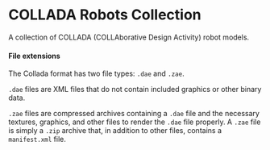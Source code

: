 # COLLADA Robots Collection

A collection of COLLADA (COLLAborative Design Activity) robot models.

#### File extensions

The Collada format has two file types: `.dae` and `.zae`.

`.dae` files are XML files that do not contain included graphics or other binary data.

`.zae` files are compressed archives containing a `.dae` file and the necessary textures, graphics, and other files to render the `.dae` file properly.
A `.zae` file is simply a `.zip` archive that, in addition to other files, contains a `manifest.xml` file.
